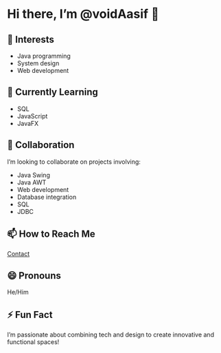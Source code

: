 # Hi there, I’m @voidAasif 👋

## 👀 Interests
- Java programming
- System design
- Web development

## 🌱 Currently Learning
- SQL
- JavaScript
- JavaFX

## 💞️ Collaboration
I’m looking to collaborate on projects involving:
- Java Swing
- Java AWT
- Web development
- Database integration
- SQL
- JDBC

## 📫 How to Reach Me
[Contact](mailto:aasifsaifi9280@gmail.com)

## 😄 Pronouns
He/Him

## ⚡ Fun Fact
I’m passionate about combining tech and design to create innovative and functional spaces!


